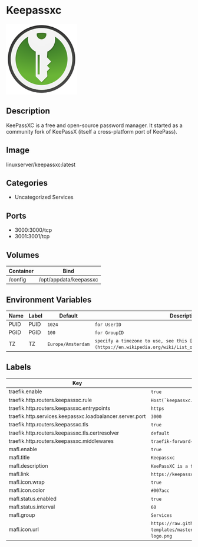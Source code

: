 # Keepassxc

![Logo](images/Keepassxc.png)

## Description
KeePassXC is a free and open\-source password manager. It started as a community fork of KeePassX (itself a cross\-platform port of KeePass).

## Image
linuxserver/keepassxc:latest

## Categories
- Uncategorized Services

## Ports
- 3000:3000/tcp
- 3001:3001/tcp

## Volumes
| Container | Bind |
|-----------|------|
| /config | /opt/appdata/keepassxc |

## Environment Variables
| Name | Label | Default | Description |
|------|-------|---------|-------------|
| PUID | PUID | ```1024``` | ```for UserID``` |
| PGID | PGID | ```100``` | ```for GroupID``` |
| TZ | TZ | ```Europe/Amsterdam``` | ```specify a timezone to use, see this [list](https://en.wikipedia.org/wiki/List_of_tz_database_time_zones#List).``` |

## Labels
| Key | Value |
|-----|-------|
| traefik.enable | ```true``` |
| traefik.http.routers.keepassxc.rule | ```Host(`keepassxc.{$TRAEFIK_INGRESS_DOMAIN}`)``` |
| traefik.http.routers.keepassxc.entrypoints | ```https``` |
| traefik.http.services.keepassxc.loadbalancer.server.port | ```3000``` |
| traefik.http.routers.keepassxc.tls | ```true``` |
| traefik.http.routers.keepassxc.tls.certresolver | ```default``` |
| traefik.http.routers.keepassxc.middlewares | ```traefik-forward-auth``` |
| mafl.enable | ```true``` |
| mafl.title | ```Keepassxc``` |
| mafl.description | ```KeePassXC is a free and open-source password manager.``` |
| mafl.link | ```https://keepassxc.{$TRAEFIK_INGRESS_DOMAIN}``` |
| mafl.icon.wrap | ```true``` |
| mafl.icon.color | ```#007acc``` |
| mafl.status.enabled | ```true``` |
| mafl.status.interval | ```60``` |
| mafl.group | ```Services``` |
| mafl.icon.url | ```https://raw.githubusercontent.com/linuxserver/docker-templates/master/linuxserver.io/img/keepassxc-logo.png``` |


